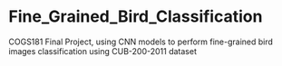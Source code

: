 # Fine_Grained_Bird_Classification
COGS181 Final Project, using CNN models to perform fine-grained bird images classification using CUB-200-2011 dataset
